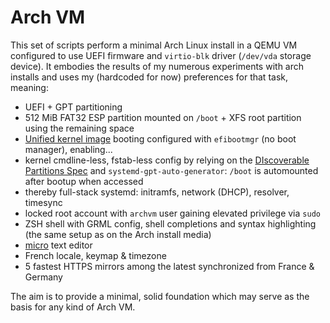 # Arch VM

This set of scripts perform a minimal Arch Linux install in a QEMU VM configured to use UEFI firmware and `virtio-blk` driver (`/dev/vda` storage device). It embodies the results of my numerous experiments with arch installs and uses my (hardcoded for now) preferences for that task, meaning:

* UEFI + GPT partitioning
* 512 MiB FAT32 ESP partition mounted on `/boot` + XFS root partition using the remaining space
* [Unified kernel image](https://wiki.archlinux.org/title/Unified_kernel_image) booting configured with `efibootmgr` (no boot manager), enabling...
* kernel cmdline-less, fstab-less config by relying on the [DIscoverable Partitions Spec](https://systemd.io/DISCOVERABLE_PARTITIONS/) and `systemd-gpt-auto-generator`: `/boot` is automounted after bootup when accessed
* thereby full-stack systemd: initramfs, network (DHCP), resolver, timesync
* locked root account with `archvm` user gaining elevated privilege via `sudo`
* ZSH shell with GRML config, shell completions and syntax highlighting (the same setup as on the Arch install media)
* [micro](https://micro-editor.github.io/) text editor
* French locale, keymap & timezone
* 5 fastest HTTPS mirrors among the latest synchronized from France & Germany

The aim is to provide a minimal, solid foundation which may serve as the basis for any kind of Arch VM.
